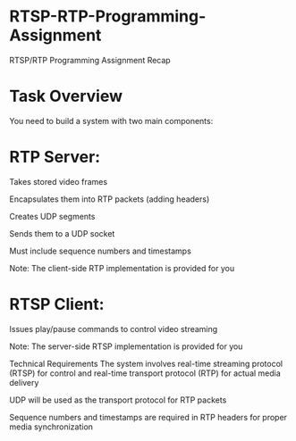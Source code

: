 # RTSP-RTP-Programming-Assignment
RTSP/RTP Programming Assignment Recap
# Task Overview
You need to build a system with two main components:

# RTP Server:

Takes stored video frames

Encapsulates them into RTP packets (adding headers)

Creates UDP segments

Sends them to a UDP socket

Must include sequence numbers and timestamps

Note: The client-side RTP implementation is provided for you

# RTSP Client:

Issues play/pause commands to control video streaming

Note: The server-side RTSP implementation is provided for you

Technical Requirements
The system involves real-time streaming protocol (RTSP) for control and real-time transport protocol (RTP) for actual media delivery

UDP will be used as the transport protocol for RTP packets

Sequence numbers and timestamps are required in RTP headers for proper media synchronization
